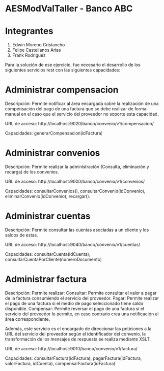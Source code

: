 # AESModValTaller - Banco ABC

# Integrantes
1. Edwin Moreno Cristancho
2. Felipe Castellanos Arias
3. Frank Rodriguez


Para la solución de ese ejercicio, fue necesario el desarrollo de los siguientes servicios rest con las siguientes capacidades:

# Administrar compensacion
Descripción: Permite notificar al área encargada sobre la realización de una compensación del pago de una factura que se debe realizar de forma manual en el caso que el servicio del proveedor no soporte esta capacidad.

URL de acceso: http://localhost:9020/banco/convenio/v1/compensacion/ 

Capacidades: generarCompensacion(idFactura)

# Administrar convenios
Descripción: Permite realizar la administración (Consulta, eliminación y recarga) de los convenios.

URL de acceso: http://localhost:9000/banco/convenio/v1/convenios/ 

Capacidades: consultarConvenios(), consultarConvenio(idConvenio), eliminarConvenio(idConvenio), recargar().

# Administrar cuentas
Descripción: Permite consultar las cuentas asociadas a un cliente y los saldos de estas.

URL de acceso: http://localhost:9040/banco/convenio/v1/cuentas/

Capacidades: consultarCuenta(idCuenta), consultarCuentaPorCliente(numeroDocumento)

# Administrar factura
Descripción: Permite realizar:
   Consultar: Permite consultar el valor a pagar de la factura consumiendo el servicio del proveedor.
   Pagar: Permite realizar el pago de una factura si el medio de pago seleccionado tiene saldo disponible.
   Compensar: Permite reversar el pago de una factura si el servicio del proveedor lo permite, en caso contrario crea una notificación al área correspondiente.
   
Además, este servicio es el encargado de direccionar las peticiones a la URL del servicio del proveedor según el identificador del convenio, la transformación de los mensajes de respuesta se realiza mediante XSLT.

URL de acceso: http://localhost:9010/banco/convenio/v1/factura/ 

Capacidades: consultarFactura(idFactura), pagarFactura(idFactura, valorFactura, idCuenta), compensarFactura(idFactura)

